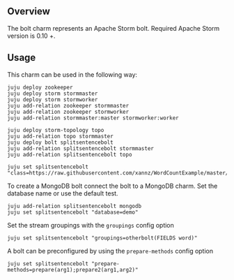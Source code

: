 Overview
--------

The bolt charm represents an Apache Storm bolt. 
Required Apache Storm version is 0.10 +.
 
Usage
-----

This charm can be used in the following way:

```
juju deploy zookeeper
juju deploy storm stormmaster
juju deploy storm stormworker
juju add-relation zookeeper stormmaster
juju add-relation zookeeper stormworker
juju add-relation stormmaster:master stormworker:worker

juju deploy storm-topology topo
juju add-relation topo stormmaster
juju deploy bolt splitsentencebolt
juju add-relation splitsentencebolt stormmaster
juju add-relation splitsentencebolt topo

juju set splitsentencebolt "class=https://raw.githubusercontent.com/xannz/WordCountExample/master/src/main/java/com/sborny/wordcountexample/SplitSentence.java"
```

To create a MongoDB bolt connect the bolt to a MongoDB charm. Set the database name or use the default test.
```
juju add-relation splitsentencebolt mongodb
juju set splitsentencebolt "database=demo"
```

Set the stream groupings with the `groupings` config option
```
juju set splitsentencebolt "groupings=otherbolt(FIELDS word)"
```

A bolt can be preconfigured by using the `prepare-methods` config option
```
juju set splitsentencebolt "prepare-methods=prepare(arg1);prepare2(arg1,arg2)"
```



